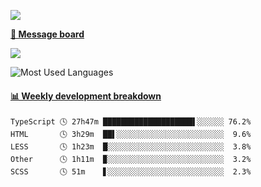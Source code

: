 [![](https://count.getloli.com/get/@SmaIIstars.github.readme)](https://count.getloli.com/)


[**💬 Message board**](https://chat.getloli.com/room/@SmaIIstars.github)

[![](https://chat.getloli.com/room/@SmaIIstars.github/svg?width=600&height=100&limit=20&theme=light&fontSize=14)](https://chat.getloli.com/room/@SmaIIstars.github)


![Most Used Languages](https://github-readme-stats.vercel.app/api/top-langs/?username=SmaIIstars&theme=dark&layout=compact)

<!-- waka-box start -->
#### <a href="https://gist.github.com/e31f5e1b7a15ee54e2fc8fca68aa5e2b" target="_blank">📊 Weekly development breakdown</a>
```text
TypeScript 🕓 27h47m ████████████████████▌░░░░░░ 76.2%
HTML       🕓 3h29m  ██▌░░░░░░░░░░░░░░░░░░░░░░░░  9.6%
LESS       🕓 1h23m  █░░░░░░░░░░░░░░░░░░░░░░░░░░  3.8%
Other      🕓 1h11m  ▉░░░░░░░░░░░░░░░░░░░░░░░░░░  3.2%
SCSS       🕓 51m    ▋░░░░░░░░░░░░░░░░░░░░░░░░░░  2.3%
```
<!-- Powered by https://github.com/YouEclipse/waka-box-go . -->
<!-- waka-box end -->
